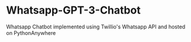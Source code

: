 # Whatsapp-GPT-3-Chatbot
Whatsapp Chatbot implemented using Twillio's Whatsapp API and hosted on PythonAnywhere
